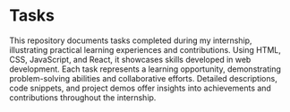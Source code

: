 # Tasks
This repository documents tasks completed during my internship, illustrating practical learning experiences and contributions. Using HTML, CSS, JavaScript, and React, it showcases skills developed in web development. Each task represents a learning opportunity, demonstrating problem-solving abilities and collaborative efforts. Detailed descriptions, code snippets, and project demos offer insights into achievements and contributions throughout the internship.
